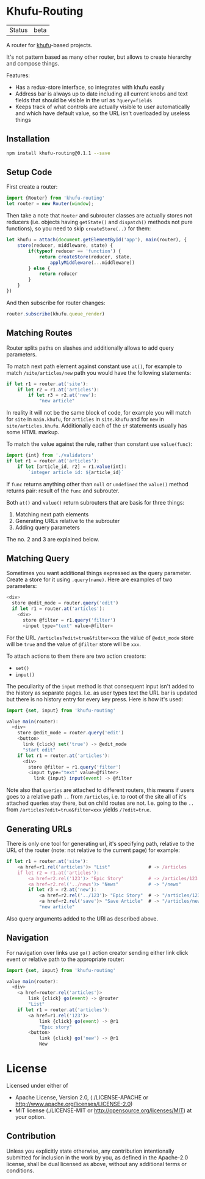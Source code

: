 Khufu-Routing
=============

|              |                                           |
|--------------|-------------------------------------------|
|Status        | beta                                      |

A router for [khufu](http://tailhook.github.io/khufu/)-based projects.

It's not pattern based as many other router, but allows to create hierarchy
and compose things.

Features:

* Has a redux-store interface, so integrates with khufu easily
* Address bar is always up to date including all current knobs and
  text fields that should be visible in the url as `?query=fields`
* Keeps track of what controls are actually visible to user automatically
  and which have default value, so the URL isn't overloaded by useless things


Installation
------------

```sh
npm install khufu-routing@0.1.1 --save
```

Setup Code
----------

First create a router:

```js
import {Router} from 'khufu-routing'
let router = new Router(window);
```

Then take a note that `Router` and subrouter classes are actually stores not
reducers (i.e.  objects having `getState()` and `dispatch()` methods not pure
functions), so you need to skip `createStore(..)` for them:

```js
let khufu = attach(document.getElementById('app'), main(router), {
    store(reducer, middleware, state) {
        if(typeof reducer == 'function') {
            return createStore(reducer, state,
                applyMiddleware(...middleware))
        } else {
            return reducer
        }
    }
})
```

And then subscribe for router changes:

```js
router.subscribe(khufu.queue_render)
```

Matching Routes
---------------

Router splits paths on slashes and additionally allows to add query parameters.

To match next path element against constant use `at()`, for example
to match `/site/articles/new` path you would have the following statements:

```js
if let r1 = router.at('site'):
    if let r2 = r1.at('articles'):
        if let r3 = r2.at('new'):
            "new article"
```

In reality it will not be the same block of code, for example you will match
for `site` in `main.khufu`, for `articles` in `site.khufu` and for `new` in `site/articles.khufu`. Additionally each of the `if` statements usually has
some HTML markup.

To match the value against the rule, rather than constant use `value(func)`:

```js
import {int} from './validators'
if let r1 = router.at('articles'):
    if let [article_id, r2] = r1.value(int):
        `integer article id: ${article_id}`
```

If `func` returns anything other than `null` or `undefined` the `value()`
method returns pair: result of the `func` and subrouter.

Both `at()` and `value()` return subrouters that are basis for three things:

1. Matching next path elements
2. Generating URLs relative to the subrouter
3. Adding query parameters

The no. 2 and 3 are explained below.

Matching Query
--------------

Sometimes you want additional things expressed as the query parameter. Create
a store for it using `.query(name)`. Here are examples of two parameters:

```js
<div>
  store @edit_mode = router.query('edit')
  if let r1 = router.at('articles'):
    <div>
      store @filter = r1.query('filter')
      <input type="text" value=@filter>
```

For the URL `/articles?edit=true&filter=xxx` the value of `@edit_mode` store
will be `true` and the value of `@filter` store will be `xxx`.

To attach actions to them there are two action creators:

* `set()`
* `input()`

The peculiarity of the `input` method is that consequent input isn't added
to the history as separate pages. I.e. as user types text the URL bar is
updated but there is no history entry for every key press. Here is how it's
used:

```js
import {set, input} from 'khufu-routing'

value main(router):
  <div>
    store @edit_mode = router.query('edit')
    <button>
      link {click} set('true') -> @edit_mode
      "start edit"
    if let r1 = router.at('articles'):
      <div>
        store @filter = r1.query('filter')
        <input type="text" value=@filter>
          link {input} input(event) -> @filter
```

Note also that `queries` are attached to different routers, this means if
users goes to a relative path `..` from `/articles`, i.e. to root of the
site all of it's attached queries stay there, but on child routes are not.
I.e. going to the `..` from `/articles?edit=true&filter=xxx` yields
`/?edit=true`.


Generating URLs
---------------

There is only one tool for generating url, it's specifying path, relative
to the URL of the router (note: not relative to the current page) for example:

```js
if let r1 = router.at('site'):
    <a href=r1.rel('articles')> "List"              # -> /articles
    if let r2 = r1.at('articles'):
        <a href=r2.rel('123')> "Epic Story"         # -> /articles/123
        <a href=r2.rel('../news')> "News"           # -> "/news"
        if let r3 = r2.at('new'):
            <a href=r2.rel('../123')> "Epic Story"  # -> "/articles/123"
            <a href=r2.rel('save')> "Save Article"  # -> "/articles/new/save"
            "new article"
```

Also query arguments added to the URI as described above.


Navigation
----------

For navigation over links use `go()` action creator sending either
link click event or relative path to the appropriate router:

```js
import {set, input} from 'khufu-routing'

value main(router):
  <div>
    <a href=router.rel('articles')>
        link {click} go(event) -> @router
        "List"
    if let r1 = router.at('articles'):
        <a href=r1.rel('123')>
            link {click} go(event) -> @r1
            "Epic story"
        <button>
            link {click} go('new') -> @r1
            New
```


License
=======

Licensed under either of

* Apache License, Version 2.0,
  (./LICENSE-APACHE or http://www.apache.org/licenses/LICENSE-2.0)
* MIT license (./LICENSE-MIT or http://opensource.org/licenses/MIT)
  at your option.

Contribution
------------

Unless you explicitly state otherwise, any contribution intentionally
submitted for inclusion in the work by you, as defined in the Apache-2.0
license, shall be dual licensed as above, without any additional terms or
conditions.

